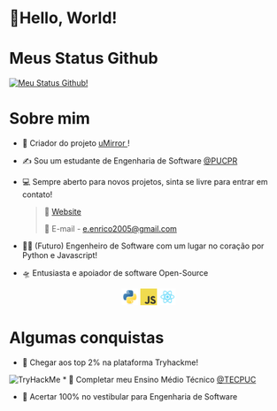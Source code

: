 # 👋Hello, World!


# Meus Status Github

[![Meu Status Github!](https://github-readme-stats.vercel.app/api?username=enzoenrico&theme=synthwave)](https://github.com/anuraghazra/github-readme-stats)


# Sobre mim
* 👾 Criador do projeto <a href="https://github.com/enzoenrico/uMirrorSoftware"> uMirror </a>!
* ✍️ Sou um estudante de Engenharia de Software <a href="https://www.pucpr.br/cursos-graduacao/engenharia-de-software/">@PUCPR </a>
* 💻 Sempre aberto para novos projetos, sinta se livre para entrar em contato!
  > 💾 [Website](https://enzoenrico.vercel.app)
  >
  > 📧 E-mail - e.enrico2005@gmail.com
  >
  
* 🧑‍🎓 (Futuro) Engenheiro de Software com um lugar no coração por Python e Javascript!
* 🛸 Entusiasta e apoiador de software Open-Source


<div align="center">
<img height="30" src="https://raw.githubusercontent.com/devicons/devicon/master/icons/python/python-original.svg">
<img height="30" src="https://raw.githubusercontent.com/github/explore/80688e429a7d4ef2fca1e82350fe8e3517d3494d/topics/javascript/javascript.png">
<img height="30" src="https://raw.githubusercontent.com/github/explore/80688e429a7d4ef2fca1e82350fe8e3517d3494d/topics/react/react.png">
</div>

# Algumas conquistas
* 🤖 Chegar aos top 2% na plataforma Tryhackme!
<img src="https://tryhackme-badges.s3.amazonaws.com/potanha.png" alt="TryHackMe">
* 💯 Completar meu Ensino Médio Técnico <a href="https://www.tecpuc.com.br/tecnico-integrado-em-informatica/">@TECPUC </a>

* 🧠 Acertar 100% no vestibular para Engenharia de Software


